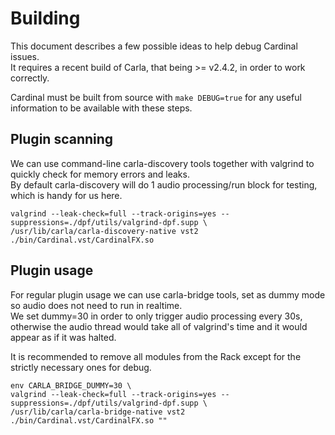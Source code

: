 # Building

This document describes a few possible ideas to help debug Cardinal issues.  
It requires a recent build of Carla, that being >= v2.4.2, in order to work correctly.

Cardinal must be built from source with `make DEBUG=true` for any useful information to be available with these steps.

## Plugin scanning

We can use command-line carla-discovery tools together with valgrind to quickly check for memory errors and leaks.  
By default carla-discovery will do 1 audio processing/run block for testing, which is handy for us here.

```
valgrind --leak-check=full --track-origins=yes --suppressions=./dpf/utils/valgrind-dpf.supp \
/usr/lib/carla/carla-discovery-native vst2 ./bin/Cardinal.vst/CardinalFX.so
```

## Plugin usage

For regular plugin usage we can use carla-bridge tools, set as dummy mode so audio does not need to run in realtime.  
We set dummy=30 in order to only trigger audio processing every 30s,
otherwise the audio thread would take all of valgrind's time and it would appear as if it was halted.

It is recommended to remove all modules from the Rack except for the strictly necessary ones for debug.

```
env CARLA_BRIDGE_DUMMY=30 \
valgrind --leak-check=full --track-origins=yes --suppressions=./dpf/utils/valgrind-dpf.supp \
/usr/lib/carla/carla-bridge-native vst2 ./bin/Cardinal.vst/CardinalFX.so ""
```
